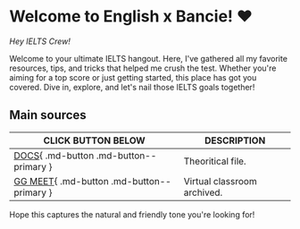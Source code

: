 # Welcome to English x Bancie! ❤️

*Hey IELTS Crew!*

Welcome to your ultimate IELTS hangout. Here, I've gathered all my favorite resources, tips, and tricks that helped me crush the test. Whether you're aiming for a top score or just getting started, this place has got you covered. Dive in, explore, and let's nail those IELTS goals together!

## Main sources

| CLICK BUTTON BELOW | DESCRIPTION |
| ----------- | ----------- |
 [DOCS](https://docs.google.com/document/d/17So7kWvpgBwHX6KNqsak3BUh7zQ-TEJvavD_UNtj0Tg/edit?fbclid=IwZXh0bgNhZW0CMTAAAR2ECzHY8rnL90Muqh3YoYKd9WPhqA2WOMXLGE6bA67o3_D1W82diUp1jCg_aem_cB0fFEom7j5n9gyL77W4DQ){ .md-button .md-button--primary } | Theoritical file. |
 | [GG MEET](https://drive.google.com/drive/folders/1Ifog1ABjAuNReJhqsdkK-1QSM0on2rRk?fbclid=IwZXh0bgNhZW0CMTAAAR2cRpM1pUTtLMlq4VKfmUcnunYnfzjaiySI4viJXng3cjTetXCKUArY4o0_aem_ZmFrZWR1bW15MTZieXRlcw){ .md-button .md-button--primary } | Virtual classroom archived. |

Hope this captures the natural and friendly tone you're looking for!